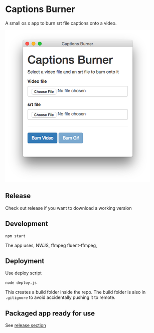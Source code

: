 # Captions Burner

A small os x app to burn srt file captions onto a video.

![Captions burner](./img/captions_burner.png)

## Release

Check out release if you want to download a working version

## Development

```
npm start
```
The app uses, NWJS, ffmpeg fluent-ffmpeg,  


## Deployment

Use deploy script

```
node deploy.js
```

This creates a build folder inside the repo. The build folder is also in `.gitignore` to avoid accidentally pushing it to remote.

## Packaged app ready for use

See [release section](https://github.com/voxmedia/captions_burner/releases)

